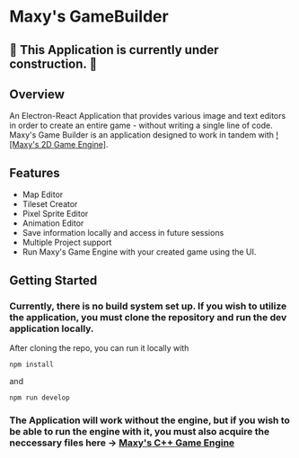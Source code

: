 # Maxy's GameBuilder

## 🚧 This Application is currently under construction. 🚧

## Overview

An Electron-React Application that provides various image and text editors in order to create an entire game - without writing a single line of code.
Maxy's Game Builder is an application designed to work in tandem with [![Maxy's 2D Game Engine]](https://github.com/mramazzini/C-Game-Engine). 

## Features

- Map Editor
- Tileset Creator
- Pixel Sprite Editor
- Animation Editor
- Save information locally and access in future sessions
- Multiple Project support
- Run Maxy's Game Engine with your created game using the UI.

## Getting Started

### Currently, there is no build system set up. If you wish to utilize the application, you must clone the repository and run the dev application locally.

After cloning the repo, you can run it locally with 

```npm install```

and 

```npm run develop```

### The Application will work without the engine, but if you wish to be able to run the engine with it, you must also acquire the neccessary files here -> [Maxy's C++ Game Engine](https://github.com/mramazzini/C-Game-engine)

